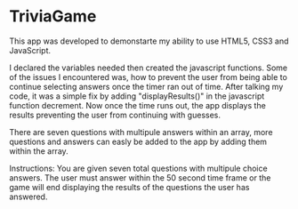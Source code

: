 # TriviaGame
This app was developed to demonstarte my ability to use HTML5, CSS3 and JavaScript. 

I declared the variables needed then created the javascript functions. Some of the issues I encountered
was, how to prevent the user from being able to continue selecting answers once the timer ran out of time. 
After talking my code, it was a simple fix by adding "displayResults()" in the javascript function decrement. 
Now once the time runs out, the app displays the results preventing the user from continuing with guesses.

There are seven questions with multipule answers within an array, more questions and answers can easly be added to the app by adding them within the array.

Instructions:  You are given seven total questions with multipule choice answers. The user must answer within the 50 second time frame or the game will end displaying the results of the questions the user has answered. 